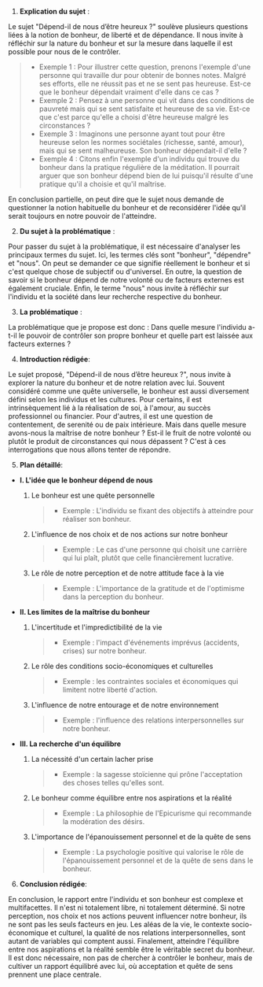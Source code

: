 1. **Explication du sujet** :

Le sujet "Dépend-il de nous d’être heureux ?" soulève plusieurs questions liées à la notion de bonheur, de liberté et de dépendance. Il nous invite à réfléchir sur la nature du bonheur et sur la mesure dans laquelle il est possible pour nous de le contrôler.

> - Exemple 1 : Pour illustrer cette question, prenons l'exemple d'une personne qui travaille dur pour obtenir de bonnes notes. Malgré ses efforts, elle ne réussit pas et ne se sent pas heureuse. Est-ce que le bonheur dépendait vraiment d'elle dans ce cas ?
> - Exemple 2 : Pensez à une personne qui vit dans des conditions de pauvreté mais qui se sent satisfaite et heureuse de sa vie. Est-ce que c'est parce qu'elle a choisi d'être heureuse malgré les circonstances ?
> - Exemple 3 : Imaginons une personne ayant tout pour être heureuse selon les normes sociétales (richesse, santé, amour), mais qui se sent malheureuse. Son bonheur dépendait-il d'elle ?
> - Exemple 4 : Citons enfin l'exemple d'un individu qui trouve du bonheur dans la pratique régulière de la méditation. Il pourrait arguer que son bonheur dépend bien de lui puisqu'il résulte d'une pratique qu'il a choisie et qu'il maîtrise.

En conclusion partielle, on peut dire que le sujet nous demande de questionner la notion habituelle du bonheur et de reconsidérer l'idée qu'il serait toujours en notre pouvoir de l'atteindre.

2. **Du sujet à la problématique** :

Pour passer du sujet à la problématique, il est nécessaire d'analyser les principaux termes du sujet. Ici, les termes clés sont "bonheur", "dépendre" et "nous". On peut se demander ce que signifie réellement le bonheur et si c'est quelque chose de subjectif ou d'universel. En outre, la question de savoir si le bonheur dépend de notre volonté ou de facteurs externes est également cruciale. Enfin, le terme "nous" nous invite à réfléchir sur l'individu et la société dans leur recherche respective du bonheur.

3. **La problématique** :

La problématique que je propose est donc : Dans quelle mesure l'individu a-t-il le pouvoir de contrôler son propre bonheur et quelle part est laissée aux facteurs externes ?

4. **Introduction rédigée**: 

Le sujet proposé, "Dépend-il de nous d’être heureux ?", nous invite à explorer la nature du bonheur et de notre relation avec lui. Souvent considéré comme une quête universelle, le bonheur est aussi diversement défini selon les individus et les cultures. Pour certains, il est intrinsèquement lié à la réalisation de soi, à l'amour, au succès professionnel ou financier. Pour d'autres, il est une question de contentement, de serenité ou de paix intérieure. Mais dans quelle mesure avons-nous la maîtrise de notre bonheur ? Est-il le fruit de notre volonté ou plutôt le produit de circonstances qui nous dépassent ? C'est à ces interrogations que nous allons tenter de répondre.

5. **Plan détaillé**:

* **I. L'idée que le bonheur dépend de nous**

    1. Le bonheur est une quête personnelle
          > - Exemple : L'individu se fixant des objectifs à atteindre pour réaliser son bonheur.
    
    2. L'influence de nos choix et de nos actions sur notre bonheur
          > - Exemple : Le cas d'une personne qui choisit une carrière qui lui plaît, plutôt que celle financièrement lucrative.

    3. Le rôle de notre perception et de notre attitude face à la vie
          > - Exemple : L'importance de la gratitude et de l'optimisme dans la perception du bonheur.

* **II. Les limites de la maîtrise du bonheur**

    1. L'incertitude et l'impredictibilité de la vie
          > - Exemple : l'impact d'événements imprévus (accidents, crises) sur notre bonheur.
    
    2. Le rôle des conditions socio-économiques et culturelles
          > - Exemple : les contraintes sociales et économiques qui limitent notre liberté d'action.

    3. L'influence de notre entourage et de notre environnement
          > - Exemple : l'influence des relations interpersonnelles sur notre bonheur.

* **III. La recherche d'un équilibre**

    1. La nécessité d'un certain lacher prise
          > - Exemple : la sagesse stoïcienne qui prône l'acceptation des choses telles qu'elles sont.
    
    2. Le bonheur comme équilibre entre nos aspirations et la réalité
          > - Exemple : La philosophie de l'Epicurisme qui recommande la modération des désirs.

    3. L'importance de l'épanouissement personnel et de la quête de sens
          > - Exemple : La psychologie positive qui valorise le rôle de l'épanouissement personnel et de la quête de sens dans le bonheur.

6. **Conclusion rédigée**: 

En conclusion, le rapport entre l'individu et son bonheur est complexe et multifacettes. Il n'est ni totalement libre, ni totalement déterminé. Si notre perception, nos choix et nos actions peuvent influencer notre bonheur, ils ne sont pas les seuls facteurs en jeu. Les aléas de la vie, le contexte socio-économique et culturel, la qualité de nos relations interpersonnelles, sont autant de variables qui comptent aussi. Finalement, atteindre l'équilibre entre nos aspirations et la réalité semble être le véritable secret du bonheur. Il est donc nécessaire, non pas de chercher à contrôler le bonheur, mais de cultiver un rapport équilibré avec lui, où acceptation et quête de sens prennent une place centrale.

